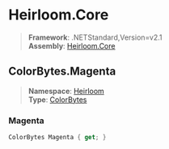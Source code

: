 # Heirloom.Core

> **Framework**: .NETStandard,Version=v2.1  
> **Assembly**: [Heirloom.Core][0]  

## ColorBytes.Magenta

> **Namespace**: [Heirloom][0]  
> **Type**: [ColorBytes][1]  

### Magenta

```cs
ColorBytes Magenta { get; }
```

[0]: ../Heirloom.Core.md
[1]: Heirloom.ColorBytes.md
